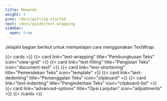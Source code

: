 ```yaml
---
title: Memandu
weight: 3
prev: /docs/getting-started
next: /docs/guide/text-wrapping
sidebar:
  open: true
---
```


Jelajahi bagian berikut untuk mempelajari cara menggunakan TextWrap:

<!--more-->

{{< cards >}}
  {{< card link="text-wrapping" title="Pembungkusan Teks" icon="view-grid" >}}
  {{< card link="text-filling" title="Pengisian Teks" icon="document-text" >}}
  {{< card link="text-shortening" title="Pemendekan Teks" icon="template" >}}
  {{< card link="text-dedenting" title="Pemenggalan Teks" icon="clipboard" >}}
  {{< card link="text-indenting" title="Pengindentasi Teks" icon="clipboard-list" >}}
  {{< card link="advanced-options" title="Opsi Lanjutan" icon="adjustments" >}}
{{< /cards >}}
